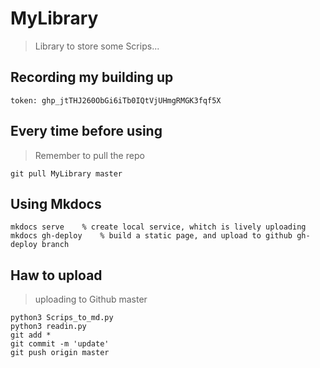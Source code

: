 # MyLibrary
> Library to store some Scrips...

## Recording my building up
`token: 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`

## Every time before using
> Remember to pull the repo
```shell
git pull MyLibrary master
```

## Using Mkdocs
```shell
mkdocs serve	% create local service, whitch is lively uploading
mkdocs gh-deploy	% build a static page, and upload to github gh-deploy branch
```
## Haw to upload
> uploading to Github master
```shell
python3 Scrips_to_md.py
python3 readin.py
git add *
git commit -m 'update'
git push origin master
```

